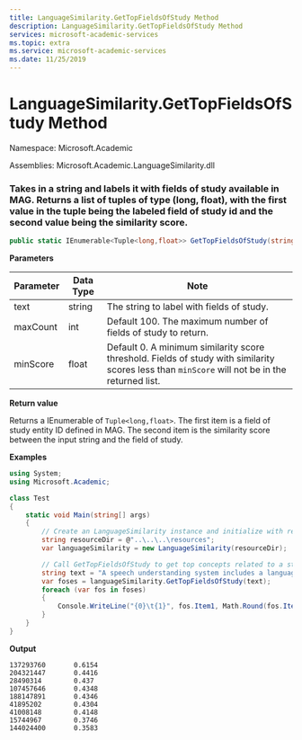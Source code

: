```yaml
---
title: LanguageSimilarity.GetTopFieldsOfStudy Method
description: LanguageSimilarity.GetTopFieldsOfStudy Method
services: microsoft-academic-services
ms.topic: extra
ms.service: microsoft-academic-services
ms.date: 11/25/2019
---
```

# LanguageSimilarity.GetTopFieldsOfStudy Method

Namespace: Microsoft.Academic

Assemblies: Microsoft.Academic.LanguageSimilarity.dll

### Takes in a string and labels it with fields of study available in MAG. Returns a list of tuples of type (long, float), with the first value in the tuple being the labeled field of study id and the second value being the similarity score.

  ```C#
  public static IEnumerable<Tuple<long,float>> GetTopFieldsOfStudy(string text, int maxCount=100, int minScore=0);
  ```

**Parameters**

Parameter | Data Type | Note
--- | --- | ---
text | string | The string to label with fields of study.
maxCount | int | Default 100. The maximum number of fields of study to return.
minScore | float | Default 0. A minimum similarity score threshold. Fields of study with similarity scores less than `minScore` will not be in the returned list.

**Return value**

Returns a IEnumerable of `Tuple<long,float>`. The first item is a field of study entity ID defined in MAG. The second item is the similarity score between the input string and the field of study.

**Examples**

  ```C#
  using System;
  using Microsoft.Academic;

  class Test
  {
      static void Main(string[] args)
      {
          // Create an LanguageSimilarity instance and initialize with resources
          string resourceDir = @"..\..\..\resources";
          var languageSimilarity = new LanguageSimilarity(resourceDir);

          // Call GetTopFieldsOfStudy to get top concepts related to a string
          string text = "A speech understanding system includes a language model";
          var foses = languageSimilarity.GetTopFieldsOfStudy(text);
          foreach (var fos in foses)
          {
              Console.WriteLine("{0}\t{1}", fos.Item1, Math.Round(fos.Item2, 4));
          }
      }
  }
  ```

**Output**

  ```
  137293760       0.6154
  204321447       0.4416
  28490314        0.437
  107457646       0.4348
  188147891       0.4346
  41895202        0.4304
  41008148        0.4148
  15744967        0.3746
  144024400       0.3583
  ```

